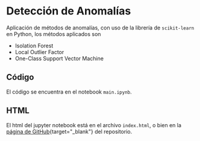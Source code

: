 # Detección de Anomalías

Aplicación de métodos de anomalías, con uso de la librería de ```scikit-learn``` en Python, los métodos aplicados son

- Isolation Forest
- Local Outlier Factor
- One-Class Support Vector Machine

## Código

El código se encuentra en el notebook ```main.ipynb```.


## HTML

El html del jupyter notebook está en el archivo ```index.html```, o bien en la [página de GitHub](https://hugojira.github.io/deteccionAnomalias/){target="_blank"} del repositorio.
